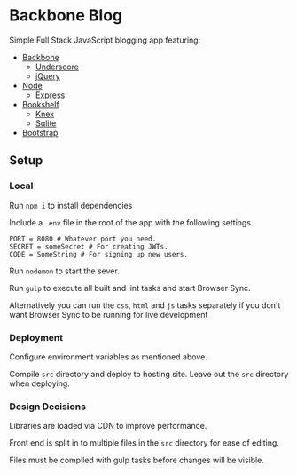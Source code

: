 # Backbone Blog
Simple Full Stack JavaScript blogging app featuring:

 - [Backbone](http://backbonejs.org/)
   - [Underscore](http://underscorejs.org/)
   - [jQuery](http://jquery.com/)
 - [Node](https://nodejs.org)
   - [Express](http://expressjs.com/)
 - [Bookshelf](http://bookshelfjs.org)
   - [Knex](http://knexjs.org/)
   - [Sqlite](https://github.com/kriasoft/node-sqlite)
 - [Bootstrap](http://getbootstrap.com/)

## Setup
### Local
Run `npm i` to install dependencies

Include a `.env` file in the root of the app with the following settings.
```
PORT = 8080 # Whatever port you need.
SECRET = someSecret # For creating JWTs.
CODE = SomeString # For signing up new users.
```
Run `nodemon` to start the sever.

Run `gulp` to execute all built and lint tasks and start Browser Sync.

Alternatively you can run the `css`, `html` and `js` tasks separately if you don't want Browser Sync to be running for live development

### Deployment
Configure environment variables as mentioned above.

Compile `src` directory and deploy to hosting site. Leave out the `src` directory when deploying.

### Design Decisions

Libraries are loaded via CDN to improve performance.

Front end is split in to multiple files in the `src` directory for ease of editing.

Files must be compiled with gulp tasks before changes will be visible.
